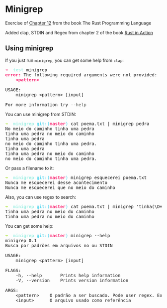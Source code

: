 # Minigrep

Exercise of [Chapter 12](https://doc.rust-lang.org/book/ch12-00-an-io-project.html) from the book The Rust Programming Language

Added clap, STDIN and Regex from chapter 2 of the book [Rust in Action](https://livebook.manning.com/book/rust-in-action/chapter-2/)

## Using minigrep

If you just run `minigrep`, you can get some help from `clap`:

<pre><font color="#F92672"><b>➜  </b></font><font color="#A1EFE4"><b>test</b></font> minigrep
<font color="#F92672"><b>error:</b></font> The following required arguments were not provided:
    <font color="#F92672"><b>&lt;pattern&gt;</b></font>

USAGE:
    minigrep &lt;pattern&gt; [input]

For more information try <font color="#555753">--help</font>
</pre>

You can use minigrep from STDIN:

<pre><font color="#A6E22E"><b>➜  </b></font><font color="#A1EFE4"><b>minigrep</b></font> <font color="#66D9EF"><b>git:(</b></font><font color="#F92672"><b>master</b></font><font color="#66D9EF"><b>)</b></font> cat poema.txt | minigrep pedra      
No meio do caminho tinha uma pedra
tinha uma pedra no meio do caminho
tinha uma pedra
no meio do caminho tinha uma pedra.
tinha uma pedra
tinha uma pedra no meio do caminho
no meio do caminho tinha uma pedra.</pre>

Or pass a filename to it:

<pre><font color="#A6E22E"><b>➜  </b></font><font color="#A1EFE4"><b>minigrep</b></font> <font color="#66D9EF"><b>git:(</b></font><font color="#F92672"><b>master</b></font><font color="#66D9EF"><b>)</b></font> minigrep esquecerei poema.txt
Nunca me esquecerei desse acontecimento
Nunca me esquecerei que no meio do caminho
</pre>

Also, you can use regex to search:

<pre><font color="#A6E22E"><b>➜  </b></font><font color="#A1EFE4"><b>minigrep</b></font> <font color="#66D9EF"><b>git:(</b></font><font color="#F92672"><b>master</b></font><font color="#66D9EF"><b>)</b></font> cat poema.txt | minigrep &apos;tinha(\D+)caminho&apos;
tinha uma pedra no meio do caminho
tinha uma pedra no meio do caminho</pre>

You can get some help:

<pre><font color="#A6E22E"><b>➜  </b></font><font color="#A1EFE4"><b>minigrep</b></font> <font color="#66D9EF"><b>git:(</b></font><font color="#F92672"><b>master</b></font><font color="#66D9EF"><b>)</b></font> minigrep --help
minigrep 0.1
Busca por padrões em arquivos no ou STDIN

USAGE:
    minigrep &lt;pattern&gt; [input]

FLAGS:
    -h, --help       Prints help information
    -V, --version    Prints version information

ARGS:
    &lt;pattern&gt;    O padrão a ser buscado. Pode user regex. Exemplo de busca case insensitive: &apos;(?i)pEDrA&apos;.
    &lt;input&gt;      O arquivo usado como referência
</pre>
